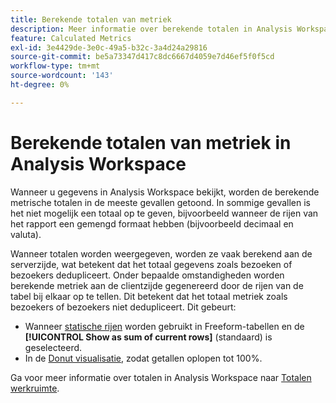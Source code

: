 ```yaml
---
title: Berekende totalen van metriek
description: Meer informatie over berekende totalen in Analysis Workspace
feature: Calculated Metrics
exl-id: 3e4429de-3e0c-49a5-b32c-3a4d24a29816
source-git-commit: be5a73347d417c8dc6667d4059e7d46ef5f0f5cd
workflow-type: tm+mt
source-wordcount: '143'
ht-degree: 0%

---
```


# Berekende totalen van metriek in Analysis Workspace

Wanneer u gegevens in Analysis Workspace bekijkt, worden de berekende metrische totalen in de meeste gevallen getoond. In sommige gevallen is het niet mogelijk een totaal op te geven, bijvoorbeeld wanneer de rijen van het rapport een gemengd formaat hebben (bijvoorbeeld decimaal en valuta).

Wanneer totalen worden weergegeven, worden ze vaak berekend aan de serverzijde, wat betekent dat het totaal gegevens zoals bezoeken of bezoekers dedupliceert. Onder bepaalde omstandigheden worden berekende metriek aan de clientzijde gegenereerd door de rijen van de tabel bij elkaar op te tellen. Dit betekent dat het totaal metriek zoals bezoekers of bezoekers niet dedupliceert. Dit gebeurt:

* Wanneer [statische rijen](/help/analyze/analysis-workspace/visualizations/freeform-table/column-row-settings/manual-vs-dynamic-rows.md) worden gebruikt in Freeform-tabellen en de **[!UICONTROL Show as sum of current rows]** (standaard) is geselecteerd.
* In de [Donut visualisatie](/help/analyze/analysis-workspace/visualizations/donut.md), zodat getallen oplopen tot 100%.

Ga voor meer informatie over totalen in Analysis Workspace naar [Totalen werkruimte](https://experienceleague.adobe.com/docs/analytics/analyze/analysis-workspace/visualizations/freeform-table/workspace-totals.html#static-row-total).
